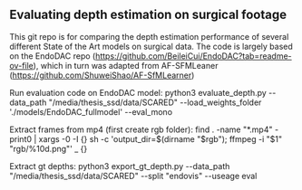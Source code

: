 ## Evaluating depth estimation on surgical footage

This git repo is for comparing the depth estimation performance of several different State of the Art models on surgical data. 
The code is largely based on the EndoDAC repo (https://github.com/BeileiCui/EndoDAC?tab=readme-ov-file), which in turn was adapted from AF-SFMLeaner (https://github.com/ShuweiShao/AF-SfMLearner)

Run evaluation code on EndoDAC model:
python3 evaluate_depth.py --data_path "/media/thesis_ssd/data/SCARED" --load_weights_folder './models/EndoDAC_fullmodel' --eval_mono


Extract frames from mp4 (first create rgb folder):
find . -name "*.mp4" -print0 | xargs -0 -I {} sh -c 'output_dir=$(dirname "$rgb"); ffmpeg -i "$1" "rgb/%10d.png"' _ {}


Extract gt depths:
python3 export_gt_depth.py --data_path "/media/thesis_ssd/data/SCARED" --split "endovis" --useage eval

